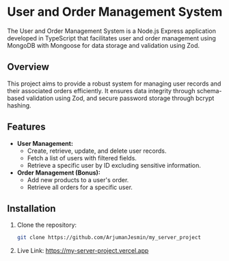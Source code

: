 # User and Order Management System

The User and Order Management System is a Node.js Express application developed in TypeScript that facilitates user and order management using MongoDB with Mongoose for data storage and validation using Zod.

## Overview

This project aims to provide a robust system for managing user records and their associated orders efficiently. It ensures data integrity through schema-based validation using Zod, and secure password storage through bcrypt hashing.

## Features

- **User Management:**
  - Create, retrieve, update, and delete user records.
  - Fetch a list of users with filtered fields.
  - Retrieve a specific user by ID excluding sensitive information.
- **Order Management (Bonus):**
  - Add new products to a user's order.
  - Retrieve all orders for a specific user.

## Installation

1. Clone the repository:

   ```bash
   git clone https://github.com/ArjumanJesmin/my_server_project

1. Live Link:
   https://my-server-project.vercel.app
